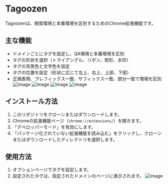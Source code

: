 # Tagoozen
Tagoozenは、開発環境と本番環境を区別するためのChrome拡張機能です。

## 主な機能
- ドメインごとにタグを設定し、QA環境と本番環境を区別
- タグの形状を選択（トライアングル、リボン、矩形、水印）
- タグの背景色と文字色を設定
- タグの位置を設定（形状に応じて左上、右上、上部、下部）
- 正規表現、プレフィックス一致、サフィックス一致、部分一致で環境を区別
![image](https://github.com/user-attachments/assets/506813ad-ad4e-4bad-b6a0-a435d82ff833)
![image](https://github.com/user-attachments/assets/eb392cc5-57b5-4d19-a9e8-932e922115a2)
![image](https://github.com/user-attachments/assets/7391eb9d-c55f-4749-9419-893405b2a751)
![image](https://github.com/user-attachments/assets/8b19ed38-12df-4e6a-823c-f914943c7618)


## インストール方法

1. このリポジトリをクローンまたはダウンロードします。
2. Chromeの拡張機能ページ（`chrome://extensions/`）を開きます。
3. 「デベロッパーモード」を有効にします。
4. 「パッケージ化されていない拡張機能を読み込む」をクリックし、クローンまたはダウンロードしたディレクトリを選択します。

## 使用方法

1. オプションページでタグを設定します。
2. 設定されたタグは、指定されたドメインのページに表示されます。
   ![image](https://github.com/user-attachments/assets/09bcb97b-b02c-498f-84ee-d4684619672f)


